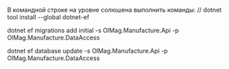 ﻿В командной строке на уровне солюшена выполнить команды: 
// dotnet tool install --global dotnet-ef

dotnet ef migrations add initial -s OlMag.Manufacture.Api -p OlMag.Manufacture.DataAccess

dotnet ef database update -s OlMag.Manufacture.Api -p OlMag.Manufacture.DataAccess